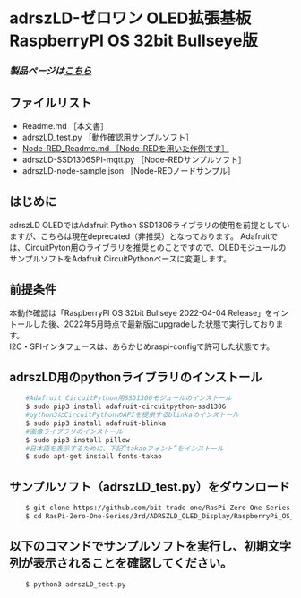 # adrszLD-ゼロワン OLED拡張基板 RaspberryPI OS 32bit Bullseye版

### *製品ページは[こちら](http://bit-trade-one.co.jp/adrszld)*

## ファイルリスト
- Readme.md  ［本文書］
- adrszLD_test.py ［動作確認用サンプルソフト］
- [Node-RED_Readme.md ［Node-REDを用いた作例です］](Node-RED_Readme.md)
- adrszLD-SSD1306SPI-mqtt.py ［Node-REDサンプルソフト］
- adrszLD-node-sample.json ［Node-REDノードサンプル］

## はじめに
adrszLD OLEDではAdafruit Python SSD1306ライブラリの使用を前提としていますが、こちらは現在deprecated（非推奨）となっております。
Adafruitでは、CircuitPyton用のライブラリを推奨とのことですので、OLEDモジュールのサンプルソフトをAdafruit CircuitPythonベースに変更します。

## 前提条件
本動作確認は「RaspberryPI OS 32bit Bullseye 2022-04-04 Release」をイントールした後、2022年5月時点で最新版にupgradeした状態で実行しております。  
I2C・SPIインタフェースは、あらかじめraspi-configで許可した状態です。  

## adrszLD用のpythonライブラリのインストール

```sh
    #Adafruit CircuitPython用SSD1306モジュールのインストール
    $ sudo pip3 install adafruit-circuitpython-ssd1306
    #python3にCircuitPythonのAPIを提供するblinkaのインストール
    $ sudo pip3 install adafruit-blinka
    #画像ライブラリのインストール
    $ sudo pip3 install pillow
    #日本語を表示するために、下記”takaoフォント”をインストール
    $ sudo apt-get install fonts-takao
```

## サンプルソフト（adrszLD_test.py）をダウンロード
```sh
    $ git clone https://github.com/bit-trade-one/RasPi-Zero-One-Series.git
    $ cd RasPi-Zero-One-Series/3rd/ADRSZLD_OLED_Display/RaspberryPi_OS_Bullseye
```

## 以下のコマンドでサンプルソフトを実行し、初期文字列が表示されることを確認してください。

```sh
    $ python3 adrszLD_test.py
```
